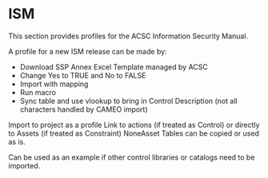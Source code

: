 # ISM

This section provides profiles for the ACSC Information Security Manual.

A profile for a new ISM release can be made by:
 - Download SSP Annex Excel Template managed by ACSC
 - Change Yes to TRUE and No to FALSE
 - Import with mapping
 - Run macro
 - Sync table and use vlookup to bring in Control Description (not all characters handled by CAMEO import)

Import to project as a profile
Link to actions (if treated as Control) or directly to Assets (if treated as Constraint)
NoneAsset
Tables can be copied or used as is.

Can be used as an example if other control libraries or catalogs need to be imported.
